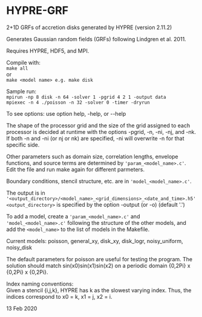 # HYPRE-GRF
2+1D GRFs of accretion disks generated by HYPRE (version 2.11.2)

Generates Gaussian random fields (GRFs) following Lindgren et al. 2011.

Requires HYPRE, HDF5, and MPI.

Compile with:   
```make all```  
or  
```make <model name> e.g. make disk```

Sample run:     
```mpirun -np 8 disk -n 64 -solver 1 -pgrid 4 2 1 -output data```  
```mpiexec -n 4 ./poisson -n 32 -solver 0 -timer -dryrun```

To see options: use option help, -help, or --help

The shape of the processor grid and the size of the grid assigned to each processor is decided at runtime with the options -pgrid, -n, -ni, -nj, and -nk. If both -n and -ni (or nj or nk) are specified, -ni will overwrite -n for that specific side.

Other parameters such as domain size, correlation lengths, envelope functions, and source terms are determined by ```'param_<model_name>.c'```. Edit the file and run make again for different parmeters.

Boundary conditions, stencil structure, etc. are in ```'model_<model_name>.c'```.

The output is in ```'<output_directory>/<model_name>_<grid_dimensions>_<date_and_time>.h5'```  
```<output_directory>``` is specified by the option -output (or -o) (default '.')

To add a model, create a ```'param_<model_name>.c'``` and ```'model_<model_name>.c'``` following the structure of the other models, and add the ```<model_name>``` to the list of models in the Makefile.

Current models: poisson, general_xy, disk_xy, disk_logr,
                noisy_uniform, noisy_disk

The default parameters for poisson are useful for testing the program. The solution should match sin(x0)sin(x1)sin(x2) on a periodic domain {0,2Pi} x {0,2Pi} x {0,2Pi}. 

Index naming conventions:  
Given a stencil {i,j,k}, HYPRE has k as the slowest varying index. Thus, the indices correspond to x0 = k, x1 = j, x2 = i. 

13 Feb 2020
